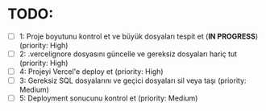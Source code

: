 # TODO:

- [ ] 1: Proje boyutunu kontrol et ve büyük dosyaları tespit et (**IN PROGRESS**) (priority: High)
- [ ] 2: .vercelignore dosyasını güncelle ve gereksiz dosyaları hariç tut (priority: High)
- [ ] 4: Projeyi Vercel'e deploy et (priority: High)
- [ ] 3: Gereksiz SQL dosyalarını ve geçici dosyaları sil veya taşı (priority: Medium)
- [ ] 5: Deployment sonucunu kontrol et (priority: Medium)
